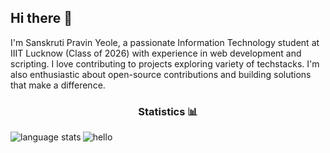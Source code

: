 ## Hi there 👋

I'm Sanskruti Pravin Yeole, a passionate Information Technology student at IIIT Lucknow (Class of 2026) with experience in web development and scripting. I love contributing to projects exploring variety of techstacks. I'm also enthusiastic about open-source contributions and building solutions that make a difference.

<!--
**yeolesanskruti/yeolesanskruti** is a ✨ _special_ ✨ repository because its `README.md` (this file) appears on your GitHub profile.

Here are some ideas to get you started:

- 🔭 I’m currently working on 
- 🌱 I’m currently learning ...

- 👯 I’m looking to collaborate on ...
- 🤔 I’m looking for help with ...
- 💬 Ask me about ...
- 📫 How to reach me: ...
- 😄 Pronouns: ...
- ⚡ Fun fact: ...
-->
<h3 align="center"> Statistics 📊 </h3>
<img align="left" src="https://github-readme-stats.vercel.app/api/top-langs?username=yeolesanskruti&show_icons=true&locale=en&theme=onedark&hide=css,html,shell,Vim%20script&layout=compact&langs_count=10" alt="language stats" />
<img align="center" src="https://github-readme-stats.vercel.app/api?username=yeolesanskruti&show_icons=true&locale=en&theme=onedark" alt="hello" />
